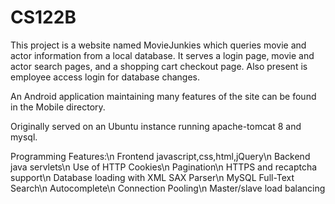 # CS122B
This project is a website named MovieJunkies which queries movie and actor information from a local database. It serves a login page, movie and actor search pages, and a shopping cart checkout page. Also present is employee access login for database changes.

An Android application maintaining many features of the site can be found in the Mobile directory.

Originally served on an Ubuntu instance running apache-tomcat 8 and mysql.

Programming Features:\n
Frontend javascript,css,html,jQuery\n
Backend java servlets\n
Use of HTTP Cookies\n
Pagination\n
HTTPS and recaptcha support\n
Database loading with XML SAX Parser\n
MySQL Full-Text Search\n
Autocomplete\n
Connection Pooling\n
Master/slave load balancing
